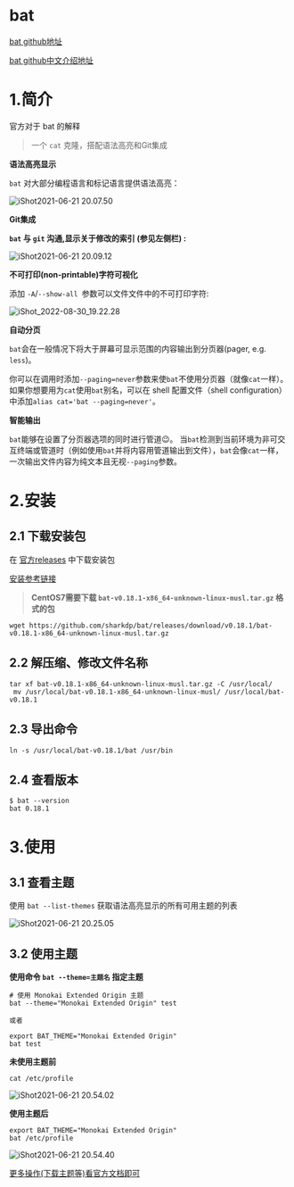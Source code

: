 # bat



[bat github地址](https://github.com/sharkdp/bat)

[bat github中文介绍地址](https://github.com/chinanf-boy/bat-zh)



# 1.简介

官方对于 bat 的解释

> 一个 `cat` 克隆，搭配语法高亮和Git集成



**语法高亮显示**

`bat` 对大部分编程语言和标记语言提供语法高亮：



![iShot2021-06-21 20.07.50](https://gitea.pptfz.cn/pptfz/picgo-images/raw/branch/master/img/iShot2021-06-21%2020.07.50.png)

**Git集成**

**`bat` 与 `git` 沟通,显示关于修改的索引 (参见左侧栏) :**

![iShot2021-06-21 20.09.12](https://gitea.pptfz.cn/pptfz/picgo-images/raw/branch/master/img/iShot2021-06-21%2020.09.12.png)



**不可打印(non-printable)字符可视化**

添加 `-A`/`--show-all `参数可以文件文件中的不可打印字符:

![iShot_2022-08-30_19.22.28](https://gitea.pptfz.cn/pptfz/picgo-images/raw/branch/master/img/iShot_2022-08-30_19.22.28.png)



**自动分页**

`bat`会在一般情况下将大于屏幕可显示范围的内容输出到分页器(pager, e.g. `less`)。

你可以在调用时添加`--paging=never`参数来使`bat`不使用分页器（就像`cat`一样）。如果你想要用为`cat`使用`bat`别名，可以在 shell 配置文件（shell configuration）中添加`alias cat='bat --paging=never'`。



**智能输出**

`bat`能够在设置了分页器选项的同时进行管道😉。 当`bat`检测到当前环境为非可交互终端或管道时（例如使用`bat`并将内容用管道输出到文件），`bat`会像`cat`一样，一次输出文件内容为纯文本且无视`--paging`参数。



# 2.安装

## 2.1 下载安装包

在 [官方releases](https://github.com/sharkdp/bat/releases)  中下载安装包

[安装参考链接](https://github.com/sharkdp/bat/issues/325)

> **CentOS7需要下载 `bat-v0.18.1-x86_64-unknown-linux-musl.tar.gz` 格式的包**

```shell
wget https://github.com/sharkdp/bat/releases/download/v0.18.1/bat-v0.18.1-x86_64-unknown-linux-musl.tar.gz
```



## 2.2 解压缩、修改文件名称

```shell
tar xf bat-v0.18.1-x86_64-unknown-linux-musl.tar.gz -C /usr/local/
 mv /usr/local/bat-v0.18.1-x86_64-unknown-linux-musl/ /usr/local/bat-v0.18.1
```



## 2.3 导出命令

```shell
ln -s /usr/local/bat-v0.18.1/bat /usr/bin
```



## 2.4 查看版本

```shell
$ bat --version
bat 0.18.1
```



# 3.使用

## 3.1 查看主题

使用 `bat --list-themes` 获取语法高亮显示的所有可用主题的列表

![iShot2021-06-21 20.25.05](https://gitea.pptfz.cn/pptfz/picgo-images/raw/branch/master/img/iShot2021-06-21%2020.25.05.png)



## 3.2 使用主题

**使用命令 `bat --theme=主题名` 指定主题**

```shell
# 使用 Monokai Extended Origin 主题
bat --theme="Monokai Extended Origin" test

或者

export BAT_THEME="Monokai Extended Origin"
bat test
```



**未使用主题前**

```shell
cat /etc/profile
```

![iShot2021-06-21 20.54.02](https://gitea.pptfz.cn/pptfz/picgo-images/raw/branch/master/img/iShot2021-06-21%2020.54.02.png)







**使用主题后**

```shell
export BAT_THEME="Monokai Extended Origin"
bat /etc/profile
```

![iShot2021-06-21 20.54.40](https://gitea.pptfz.cn/pptfz/picgo-images/raw/branch/master/img/iShot2021-06-21%2020.54.40.png)



[更多操作(下载主题等)看官方文档即可](https://github.com/chinanf-boy/bat-zh)

